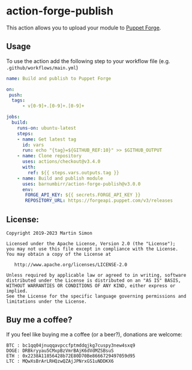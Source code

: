 # action-forge-publish

This action allows you to upload your module to [Puppet Forge](https://forge.puppet.com/).

## Usage

To use the action add the following step to your workflow file (e.g. `.github/workflows/main.yml`)

```yaml
name: Build and publish to Puppet Forge

on:
 push:
  tags:
      - v[0-9]+.[0-9]+.[0-9]+

jobs:
  build:
    runs-on: ubuntu-latest
    steps:
    - name: Get latest tag
      id: vars
      run: echo "{tag}=${GITHUB_REF:10}" >> $GITHUB_OUTPUT
    - name: Clone repository
      uses: actions/checkout@v3.4.0
      with:
        ref: ${{ steps.vars.outputs.tag }}
    - name: Build and publish module
      uses: barnumbirr/action-forge-publish@v3.0.0
      env:
       FORGE_API_KEY: ${{ secrets.FORGE_API_KEY }}
       REPOSITORY_URL: https://forgeapi.puppet.com/v3/releases
```

## License:

```
Copyright 2019-2023 Martin Simon

Licensed under the Apache License, Version 2.0 (the "License");
you may not use this file except in compliance with the License.
You may obtain a copy of the License at

   http://www.apache.org/licenses/LICENSE-2.0

Unless required by applicable law or agreed to in writing, software
distributed under the License is distributed on an "AS IS" BASIS,
WITHOUT WARRANTIES OR CONDITIONS OF ANY KIND, either express or implied.
See the License for the specific language governing permissions and
limitations under the License.
```

## Buy me a coffee?

If you feel like buying me a coffee (or a beer?), donations are welcome:

```
BTC : bc1qq04jnuqqavpccfptmddqjkg7cuspy3new4sxq9
DOGE: DRBkryyau5CMxpBzVmrBAjK6dVdMZSBsuS
ETH : 0x2238A11856428b72E80D70Be8666729497059d95
LTC : MQwXsBrArLRHQzwQZAjJPNrxGS1uNDDKX6
```
